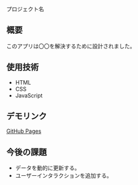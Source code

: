  プロジェクト名
## 概要
このアプリは〇〇を解決するために設計されました。

## 使用技術
- HTML
- CSS
- JavaScript

## デモリンク
[GitHub Pages](https://file:///C:/Users/minat/Downloads/index.html)

## 今後の課題
- データを動的に更新する。
- ユーザーインタラクションを追加する。



